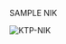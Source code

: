 SAMPLE NIK

![KTP-NIK](https://github.com/user-attachments/assets/205626eb-fb97-4c14-953a-c54ae8f10050)
